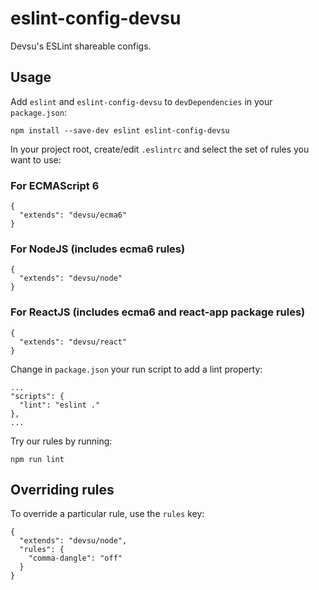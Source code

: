 # eslint-config-devsu
Devsu's ESLint shareable configs.

## Usage

Add `eslint` and `eslint-config-devsu` to `devDependencies` in your `package.json`:

```
npm install --save-dev eslint eslint-config-devsu
```

In your project root, create/edit `.eslintrc` and select the set of rules you want to use:

### For ECMAScript 6
```
{
  "extends": "devsu/ecma6"
}
```

### For NodeJS (includes ecma6 rules)

```
{
  "extends": "devsu/node"
}
```

### For ReactJS (includes ecma6 and react-app package rules)
```
{
  "extends": "devsu/react"
}
```

Change in `package.json` your run script to add a lint property:

```
...
"scripts": {
  "lint": "eslint ."
},
...
```

Try our rules by running:

```
npm run lint
```

## Overriding rules

To override a particular rule, use the `rules` key:

```
{
  "extends": "devsu/node",
  "rules": {
    "comma-dangle": "off"
  }
}
```
